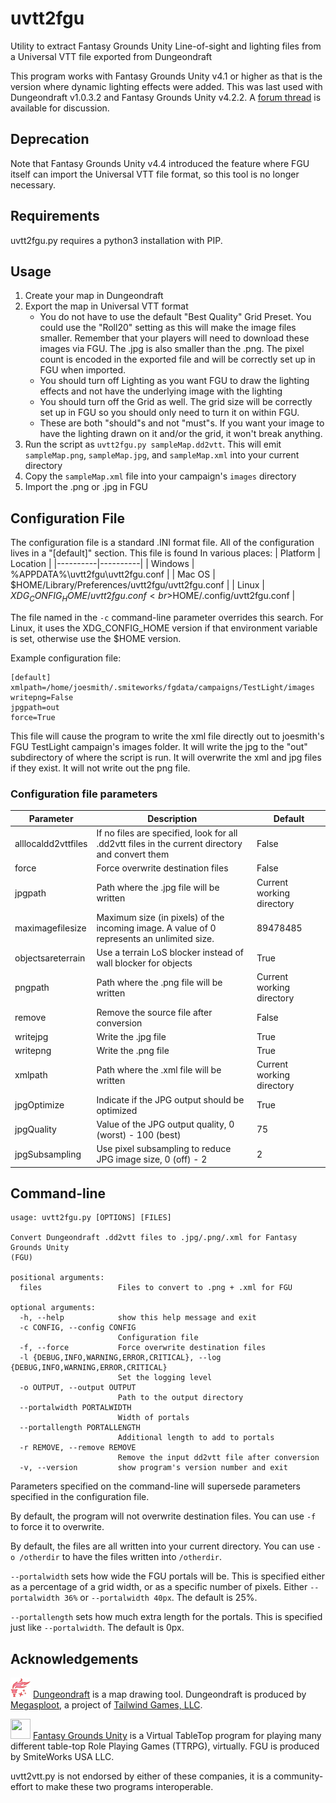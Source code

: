 # uvtt2fgu
Utility to extract Fantasy Grounds Unity Line-of-sight and lighting files from a Universal VTT file exported from Dungeondraft

This program works with Fantasy Grounds Unity v4.1 or higher as that is the version where dynamic lighting effects were added.
This was last used with Dungeondraft v1.0.3.2 and Fantasy Grounds Unity v4.2.2. A [forum thread](https://www.fantasygrounds.com/forums/showthread.php?68774-A-new-Dungeondraft-to-Fantasy-Grounds-Unity-conversion-tool) is available for discussion.

## Deprecation

Note that Fantasy Grounds Unity v4.4 introduced the feature where FGU itself can import the Universal VTT file format, so this tool is no longer necessary.

## Requirements

uvtt2fgu.py requires a python3 installation with PIP.

## Usage
1. Create your map in Dungeondraft
2. Export the map in Universal VTT format
    - You do not have to use the default "Best Quality" Grid Preset.  You could use the "Roll20" setting as this will make the image files smaller.
      Remember that your players will need to download these images via FGU.  The .jpg is also smaller than the .png.  The pixel count is encoded
      in the exported file and will be correctly set up in FGU when imported.
    - You should turn off Lighting as you want FGU to draw the lighting effects and not have the underlying image with the lighting
    - You should turn off the Grid as well.  The grid size will be correctly set up in FGU so you should only need to turn it on within FGU.
    - These are both "should"s and not "must"s.  If you want your image to have the lighting drawn on it and/or the grid, it won't break anything.
3. Run the script as `uvtt2fgu.py sampleMap.dd2vtt`.  This will emit `sampleMap.png`, `sampleMap.jpg`, and `sampleMap.xml` into your current directory
4. Copy the `sampleMap.xml` file into your campaign's `images` directory
5. Import the .png or .jpg in FGU

## Configuration File
The configuration file is a standard .INI format file.  All of the configuration lives in a "[default]" section.  This file is found In various places:
| Platform | Location |
|----------|----------|
| Windows | %APPDATA%\uvtt2fgu\uvtt2fgu.conf |
| Mac OS | $HOME/Library/Preferences/uvtt2fgu/uvtt2fgu.conf |
| Linux | $XDG_CONFIG_HOME/uvtt2fgu.conf<br>$HOME/.config/uvtt2fgu.conf |

 The file named in the `-c` command-line parameter overrides this search.  For Linux, it uses the XDG_CONFIG_HOME version if that environment variable is set, otherwise use the $HOME version.

Example configuration file:
```
[default]
xmlpath=/home/joesmith/.smiteworks/fgdata/campaigns/TestLight/images
writepng=False
jpgpath=out
force=True
```
This file will cause the program to write the xml file directly out to joesmith's FGU TestLight campaign's images folder.  It will write the jpg to the "out" subdirectory of where the script is run. It will overwrite the xml and jpg files if they exist.  It will not write out the png file.

### Configuration file parameters

| Parameter | Description | Default |
|-----------|-------------|---------|
| alllocaldd2vttfiles | If no files are specified, look for all .dd2vtt files in the current directory and convert them | False |
| force     | Force overwrite destination files | False |
| jpgpath   | Path where the .jpg file will be written | Current working directory |
| maximagefilesize | Maximum size (in pixels) of the incoming image. A value of 0 represents an unlimited size. | 89478485 |
| objectsareterrain | Use a terrain LoS blocker instead of wall blocker for objects | True |
| pngpath   | Path where the .png file will be written | Current working directory |
| remove    | Remove the source file after conversion | False |
| writejpg  | Write the .jpg file | True |
| writepng  | Write the .png file | True |
| xmlpath   | Path where the .xml file will be written | Current working directory |
| jpgOptimize | Indicate if the JPG output should be optimized | True
| jpgQuality | Value of the JPG output quality, 0 (worst) - 100 (best) | 75
| jpgSubsampling | Use pixel subsampling to reduce JPG image size, 0 (off) - 2 | 2

## Command-line
```
usage: uvtt2fgu.py [OPTIONS] [FILES]

Convert Dungeondraft .dd2vtt files to .jpg/.png/.xml for Fantasy Grounds Unity
(FGU)

positional arguments:
  files                 Files to convert to .png + .xml for FGU

optional arguments:
  -h, --help            show this help message and exit
  -c CONFIG, --config CONFIG
                        Configuration file
  -f, --force           Force overwrite destination files
  -l {DEBUG,INFO,WARNING,ERROR,CRITICAL}, --log {DEBUG,INFO,WARNING,ERROR,CRITICAL}
                        Set the logging level
  -o OUTPUT, --output OUTPUT
                        Path to the output directory
  --portalwidth PORTALWIDTH
                        Width of portals
  --portallength PORTALLENGTH
                        Additional length to add to portals
  -r REMOVE, --remove REMOVE
                        Remove the input dd2vtt file after conversion
  -v, --version         show program's version number and exit
```

Parameters specified on the command-line will supersede parameters specified in the configuration file.

By default, the program will not overwrite destination files.  You can use `-f` to force it to overwrite.

By default, the files are all written into your current directory.  You can use `-o /otherdir` to have the files written into `/otherdir`.

`--portalwidth` sets how wide the FGU portals will be.  This is specified either as a percentage of a grid width, or as a specific number of pixels.  Either `--portalwidth 36%` or `--portalwidth 40px`.  The default is 25%.

`--portallength` sets how much extra length for the portals.  This is specified just like `--portalwidth`.  The default is 0px.

## Acknowledgements

[<img src="assets/dungeondraft_icon.png" width=32 height=32/>](https://dungeondraft.net/) [Dungeondraft](https://dungeondraft.net/) is a map drawing tool.
Dungeondraft is produced by [Megasploot](https://www.megasploot.com/), a project of [Tailwind Games, LLC](https://www.tailwindgames.com/).

[<img src="https://www.fantasygrounds.com/img/FG35.png" width=32 height=32/>](https://www.fantasygrounds.com) [Fantasy Grounds Unity](https://www.fantasygrounds.com) is a Virtual TableTop program for playing many different table-top Role Playing Games (TTRPG), virtually.
FGU is produced by SmiteWorks USA LLC.

uvtt2vtt.py is not endorsed by either of these companies, it is a community-effort to make these two programs interoperable.

